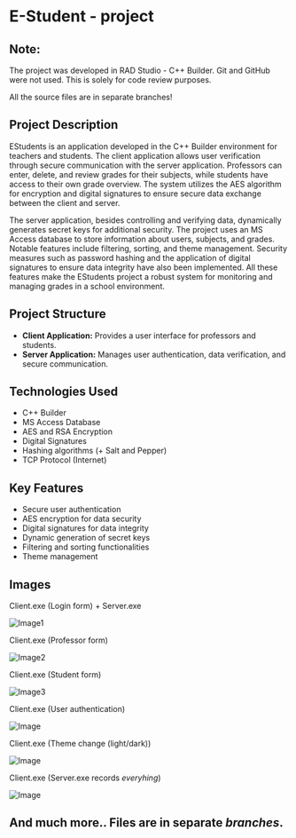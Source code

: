 # E-Student - project

## Note:
The project was developed in RAD Studio - C++ Builder. Git and GitHub were not used. This is solely for code review purposes.

All the source files are in separate branches!

## Project Description

EStudents is an application developed in the C++ Builder environment for teachers and students. The client application allows user verification through secure communication with the server application. Professors can enter, delete, and review grades for their subjects, while students have access to their own grade overview. The system utilizes the AES algorithm for encryption and digital signatures to ensure secure data exchange between the client and server.

The server application, besides controlling and verifying data, dynamically generates secret keys for additional security. The project uses an MS Access database to store information about users, subjects, and grades. Notable features include filtering, sorting, and theme management. Security measures such as password hashing and the application of digital signatures to ensure data integrity have also been implemented. All these features make the EStudents project a robust system for monitoring and managing grades in a school environment.

## Project Structure

- **Client Application:** Provides a user interface for professors and students.
- **Server Application:** Manages user authentication, data verification, and secure communication.

## Technologies Used

- C++ Builder
- MS Access Database
- AES and RSA Encryption
- Digital Signatures
- Hashing algorithms (+ Salt and Pepper)
- TCP Protocol (Internet)

## Key Features

- Secure user authentication
- AES encryption for data security
- Digital signatures for data integrity
- Dynamic generation of secret keys
- Filtering and sorting functionalities
- Theme management

## Images

Client.exe (Login form) + Server.exe

![Image1](https://github.com/AnteDev00/EStudent-Projekt/assets/151842550/1c7345b3-a1fc-4fcb-8043-3d16a08f2046)

Client.exe (Professor form)

![Image2](https://github.com/AnteDev00/EStudent-Projekt/assets/151842550/dc4c0e8b-fe57-4b64-ad86-e295711785df)

Client.exe (Student form)

![Image3](https://github.com/AnteDev00/EStudent-Projekt/assets/151842550/4bbdfb79-c6d4-48f9-817d-6baeb1b0ce52)

Client.exe (User authentication)

![Image](https://github.com/AnteDev00/EStudent-Projekt/assets/151842550/bfd82a67-ab26-4a32-94ca-53d8aba58b08)

Client.exe (Theme change (light/dark))

![Image](https://github.com/AnteDev00/EStudent-Projekt/assets/151842550/ffaa48aa-ee31-4ddb-b758-27da8080e180)

Client.exe (Server.exe records *everyhing*)

![Image](https://github.com/AnteDev00/EStudent-Projekt/assets/151842550/a74dfc76-68ab-468a-9e0d-f753d8b3fc6f)

## And much more.. Files are in separate _branches_.
